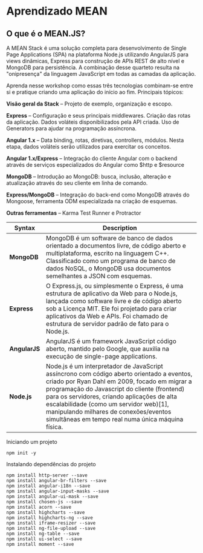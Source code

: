 # Aprendizado MEAN

## O que é o MEAN.JS?

A MEAN Stack é uma solução completa para desenvolvimento de Single Page Applications (SPA) na plataforma Node.js utilizando AngularJS para views dinâmicas, Express para construção de APIs REST de alto nível e MongoDB para persistência. A combinação desse quarteto resulta na "onipresença" da linguagem JavaScript em todas as camadas da aplicação.

Aprenda nesse workshop como essas três tecnologias combinam-se entre si e pratique criando uma aplicação do início ao fim. Principais tópicos:​

**Visão geral da Stack** – Projeto de exemplo, organização e escopo.

**Express** – Configuração e seus principais middlewares. Criação das rotas da aplicação. Dados voláteis disponibilizados pela API criada. Uso de Generators para ajudar na programação assíncrona.

**Angular 1.x** – Data binding, rotas, diretivas, controllers, módulos. Nesta etapa, dados voláteis serão utilizados para exercitar os conceitos.

**Angular 1.x/Express** – Integração do cliente Angular com o backend através de serviços especializados do Angular como $http e $resource

**MongoDB** – Introdução ao MongoDB: busca, inclusão, alteração e atualização através do seu cliente em linha de comando.

**Express/MongoDB** – Integração do back-end como MongoDB através do Mongoose, ferramenta ODM especializada na criação de esquemas.

**Outras ferramentas** – Karma Test Runner e Protractor​


| Syntax      | Description |
| ----------- | ----------- |
| **MongoDB**       | MongoDB é um software de banco de dados orientado a documentos livre, de código aberto e multiplataforma, escrito na linguagem C++. Classificado como um programa de banco de dados NoSQL, o MongoDB usa documentos semelhantes a JSON com esquemas.       |
| **Express**       | O Express.js, ou simplesmente o Express, é uma estrutura de aplicativo da Web para o Node.js, lançada como software livre e de código aberto sob a Licença MIT. Ele foi projetado para criar aplicativos da Web e APIs. Foi chamado de estrutura de servidor padrão de fato para o Node.js.        |
| **AngularJS**     | AngularJS é um framework JavaScript código aberto, mantido pelo Google, que auxilia na execução de single-page applications.        |
| **Node.js**       | Node.js é um interpretador de JavaScript assíncrono com código aberto orientado a eventos, criado por Ryan Dahl em 2009, focado em migrar a programação do Javascript do cliente (frontend) para os servidores, criando aplicações de alta escalabilidade (como um servidor web)[1], manipulando milhares de conexões/eventos simultâneas em tempo real numa única máquina física.        |


Iniciando um projeto

```
npm init -y
```


Instalando dependências do projeto

```
npm install http-server --save
npm install angular-br-filters --save
npm install angular-i18n --save
npm install angular-input-masks --save
npm install angular-ui-mask --save
npm install chosen-js --save
npm install acorn --save
npm install highcharts --save
npm install highcharts-ng --save
npm install iframe-resizer --save
npm install ng-file-upload --save
npm install ng-table --save
npm install ui-select --save
npm install moment --save
```